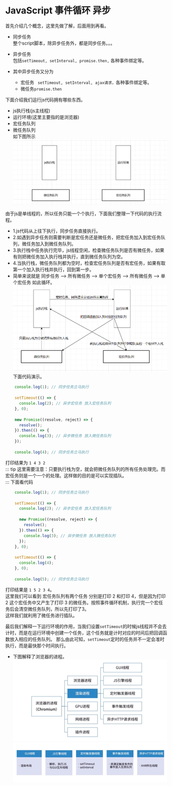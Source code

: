 # JavaScript 事件循环 异步


首先介绍几个概念，这里先做了解，后面用到再看。
* 同步任务   
  整个script脚本，除异步任务外，都是同步任务。。。

* 异步任务   
  包括`setTimeout, setInterval, promise.then,` 各种事件绑定等。  


* 其中异步任务又分为
  * 宏任务
   ` setTimeout, setInterval, ajax请求，`各种事件绑定等。
  * 微任务`promise.then`


下面介绍我们运行js代码拥有哪些东西。  
* js执行栈(js主线程)  
* 运行环境(这里主要指的是浏览器)  
* 宏任务队列  
* 微任务队列   
  如下图所示
![alt 属性文本](./image/Snipaste_2023-01-08_12-02-34.png)

由于js是单线程的，所以任务只能一个个执行，下面我们整理一下代码的执行流程。    
* 1.js代码从上往下执行，同步任务直接执行。
* 2.如遇到异步任务则需要判断是宏任务还是微任务，把宏任务加入到宏任务队列，微任务加入到微任务队列。
* 3.执行栈中任务执行完毕，js线程空闲，检查微任务队列是否有微任务，如果有则把微任务加入执行栈并执行，直到微任务队列为空。
* 4.当执行栈，微任务队列都为空时，检查宏任务队列是否有宏任务，如果有取第一个加入执行栈并执行，回到第一步。
* 简单来说就是  同步任务 --> 所有微任务 --> 单个宏任务 --> 所有微任务 --> 单个宏任务 如此循环。  
  ![alt 属性文本](./image/Snipaste_2023-01-08_13-57-55.png)
下面代码演示。
```js
    console.log(1); // 同步任务立马执行

    setTimeout(() => {
      console.log(2); // 异步宏任务 放入宏任务队列
    }, 0);

    new Promise((resolve, reject) => {
      resolve();
    }).then(() => {
      console.log(3); // 异步微任务 放入微任务队列
    });

    console.log(4); // 同步任务立马执行
```
打印结果为 `1 4 3 2 `    
::: tip
这里需要注意：只要执行栈为空，就会把微任务队列的所有任务处理完。而宏任务则是一个一个的处理。这样做的目的是可以实现插队。  
:::
下面看代码  
```js
    console.log(1); // 同步任务立马执行

    setTimeout(() => {
      console.log(2); // 异步宏任务 放入宏任务队列

      new Promise((resolve, reject) => {
        resolve();
      }).then(() => {
        console.log(3); // 异步微任务 放入微任务队列
      });
    }, 0);

    setTimeout(() => {
      console.log(4);
    }, 0);

    console.log(5); // 同步任务立马执行
```
打印结果是 `1 5 2 3 4`。   
这里我们可以看到 宏任务队列有两个任务 分别是打印 2 和打印 4，但是因为打印 2 这个宏任务中又产生了打印 3 的微任务。按照事件循环机制，执行完一个宏任务后会清空微任务队列，所以先打印了3。   
这样我们就利用了微任务进行插队。  

最后我们解释一下运行环境的作用，当我们设置`setTimeout`的时候js线程并不会去计时，而是在运行环境中创建一个任务，这个任务就是计时对应的时间后把回调函数放入相应的任务队列。
那么由此可知，`setTimeout`定时的任务并不一定会准时执行，而是最快那个时间执行。  
* 下图解释了浏览器的进程。
  ![alt 属性文本](./image/111.png)
  ![alt 属性文本](./image/222.png)

